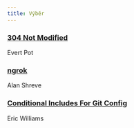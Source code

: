 ```yaml
---
title: Výběr
---
```


### [304 Not Modified](https://evertpot.com/http/304-not-modified)
Evert Pot

### [ngrok](https://ngrok.com/)
Alan Shreve

### [Conditional Includes For Git Config](https://www.motowilliams.com/conditional-includes-for-git-config)
Eric Williams
